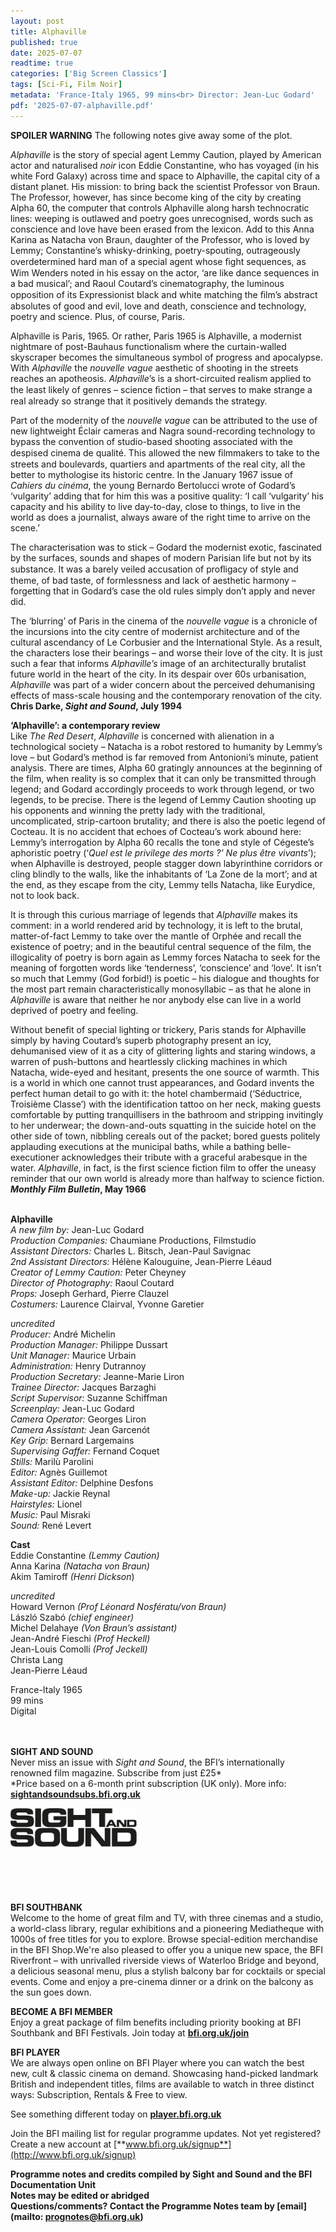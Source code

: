 ```yaml
---
layout: post
title: Alphaville
published: true
date: 2025-07-07
readtime: true
categories: ['Big Screen Classics']
tags: [Sci-Fi, Film Noir]
metadata: 'France-Italy 1965, 99 mins<br> Director: Jean-Luc Godard'
pdf: '2025-07-07-alphaville.pdf'
---
```


**SPOILER WARNING** The following notes give away some of the plot.

_Alphaville_ is the story of special agent Lemmy Caution, played by American actor and naturalised _noir_ icon Eddie Constantine, who has voyaged (in his white Ford Galaxy) across time and space to Alphaville, the capital city of a distant planet. His mission: to bring back the scientist Professor von Braun. The Professor, however, has since become king of the city by creating Alpha 60, the computer that controls Alphaville along harsh technocratic lines: weeping is outlawed and poetry goes unrecognised, words such as conscience and love have been erased from the lexicon. Add to this Anna Karina as Natacha von Braun, daughter of the Professor, who is loved by Lemmy; Constantine’s whisky-drinking, poetry-spouting, outrageously overdetermined hard man of a special agent whose ﬁght sequences, as Wim Wenders noted in his essay on the actor, ‘are like dance sequences in a bad musical’; and Raoul Coutard’s cinematography, the luminous opposition of its Expressionist black and white matching the ﬁlm’s abstract absolutes of good and evil, love and death, conscience and technology, poetry and science. Plus, of course, Paris.

Alphaville is Paris, 1965. Or rather, Paris 1965 is Alphaville, a modernist nightmare of post-Bauhaus functionalism where the curtain-walled skyscraper becomes the simultaneous symbol of progress and apocalypse. With _Alphaville_ the _nouvelle vague_ aesthetic of shooting in the streets reaches an apotheosis. _Alphaville_’s is a short-circuited realism applied to the least likely of genres – science ﬁction – that serves to make strange a real already so strange that it positively demands the strategy.

Part of the modernity of the _nouvelle vague_ can be attributed to the use of new lightweight Éclair cameras and Nagra sound-recording technology to bypass the convention of studio-based shooting associated with the despised cinema de qualité. This allowed the new ﬁlmmakers to take to the streets and boulevards, quartiers and apartments of the real city, all the better to mythologise its historic centre. In the January 1967 issue of _Cahiers du cinéma_, the young Bernardo Bertolucci wrote of Godard’s ‘vulgarity’ adding that for him this was a positive quality: ‘I call ‘vulgarity’ his capacity and his ability to live day-to-day, close to things, to live in the world as does a journalist, always aware of the right time to arrive on the scene.’

The characterisation was to stick – Godard the modernist exotic, fascinated by the surfaces, sounds and shapes of modern Parisian life but not by its substance. It was a barely veiled accusation of proﬂigacy of style and theme, of bad taste, of formlessness and lack of aesthetic harmony – forgetting that in Godard’s case the old rules simply don’t apply and never did.

The ‘blurring’ of Paris in the cinema of the _nouvelle vague_ is a chronicle of the incursions into the city centre of modernist architecture and of the cultural ascendancy of Le Corbusier and the International Style. As a result, the characters lose their bearings – and worse their love of the city. It is just such a fear that informs _Alphaville’s_ image of an architecturally brutalist future world in the heart of the city. In its despair over 60s urbanisation, _Alphaville_ was part of a wider concern about the perceived dehumanising effects of mass-scale housing and the contemporary renovation of the city.  
**Chris Darke, _Sight and Sound_, July 1994**

**‘Alphaville’: a contemporary review**  
Like _The Red Desert_, _Alphaville_ is concerned with alienation in a technological society – Natacha is a robot restored to humanity by Lemmy’s love – but Godard’s method is far removed from Antonioni’s minute, patient analysis. There are times, Alpha 60 gratingly announces at the beginning of the film, when reality is so complex that it can only be transmitted through legend; and Godard accordingly proceeds to work through legend, or two legends, to be precise. There is the legend of Lemmy Caution shooting up his opponents and winning the pretty lady with the traditional, uncomplicated, strip-cartoon brutality; and there is also the poetic legend of Cocteau. It is no accident that echoes of Cocteau’s work abound here: Lemmy’s interrogation by Alpha 60 recalls the tone and style of Cégeste’s aphoristic poetry (‘_Quel est le privilege des morts ?’ Ne plus être vivants_’); when Alphaville is destroyed, people stagger down labyrinthine corridors or cling blindly to the walls, like the inhabitants of ‘La Zone de la mort’; and at the end, as they escape from the city, Lemmy tells Natacha, like Eurydice, not to look back.

It is through this curious marriage of legends that _Alphaville_ makes its comment: in a world rendered arid by technology, it is left to the brutal, matter-of-fact Lemmy to take over the mantle of Orphée and recall the existence of poetry; and in the beautiful central sequence of the film, the illogicality of poetry is born again as Lemmy forces Natacha to seek for the meaning of forgotten words like ‘tenderness’, ‘conscience’ and ‘love’. It isn’t so much that Lemmy (God forbid!) is poetic – his dialogue and thoughts for the most part remain characteristically monosyllabic – as that he alone in _Alphaville_ is aware that neither he nor anybody else can live in a world deprived of poetry and feeling.

Without benefit of special lighting or trickery, Paris stands for Alphaville simply by having Coutard’s superb photography present an icy, dehumanised view of it as a city of glittering lights and staring windows, a warren of push-buttons and heartlessly clicking machines in which Natacha, wide-eyed and hesitant, presents the one source of warmth. This is a world in which one cannot trust appearances, and Godard invents the perfect human detail to go with it: the hotel chambermaid (‘Séductrice, Troisième Classe’) with the identification tattoo on her neck, making guests comfortable by putting tranquillisers in the bathroom and stripping invitingly to her underwear; the down-and-outs squatting in the suicide hotel on the other side of town, nibbling cereals out of the packet; bored guests politely applauding executions at the municipal baths, while a bathing belle-executioner acknowledges their tribute with a graceful arabesque in the water. _Alphaville_, in fact, is the first science fiction film to offer the uneasy reminder that our own world is already more than halfway to science fiction.  
**_Monthly Film Bulletin_, May 1966**
<br><br>

**Alphaville**<br>
_A new film by:_ Jean-Luc Godard<br>
_Production Companies:_ Chaumiane Productions, Filmstudio<br>
_Assistant Directors:_ Charles L. Bitsch,  Jean-Paul Savignac<br>
_2nd Assistant Directors:_ Hélène Kalouguine,  Jean-Pierre Léaud<br>
_Creator of Lemmy Caution:_ Peter Cheyney<br>
_Director of Photography:_ Raoul Coutard<br>
_Props:_ Joseph Gerhard, Pierre Clauzel<br>
_Costumers:_ Laurence Clairval, Yvonne Garetier

_uncredited_<br>
_Producer:_ André Michelin<br>
_Production Manager:_ Philippe Dussart<br>
_Unit Manager:_ Maurice Urbain<br>
_Administration:_ Henry Dutrannoy<br>
_Production Secretary:_ Jeanne-Marie Liron<br>
_Trainee Director:_ Jacques Barzaghi<br>
_Script Supervisor:_ Suzanne Schiffman<br>
_Screenplay:_ Jean-Luc Godard<br>
_Camera Operator:_ Georges Liron<br>
_Camera Assistant:_ Jean Garcenót<br>
_Key Grip:_ Bernard Largemains<br>
_Supervising Gaffer:_ Fernand Coquet<br>
_Stills:_ Marilù Parolini<br>
_Editor:_ Agnès Guillemot<br>
_Assistant Editor:_ Delphine Desfons<br>
_Make-up:_ Jackie Reynal<br>
_Hairstyles:_ Lionel<br>
_Music:_ Paul Misraki<br>
_Sound:_ René Levert<br>

**Cast**<br>
Eddie Constantine _(Lemmy Caution)_<br>
Anna Karina _(Natacha von Braun)_<br>
Akim Tamiroff _(Henri Dickson_)

_uncredited_<br>
Howard Vernon _(Prof Léonard Nosfératu/von Braun)_<br>
László Szabó _(chief engineer)_<br>
Michel Delahaye _(Von Braun’s assistant)_<br>
Jean-André Fieschi _(Prof Heckell)_<br>
Jean-Louis Comolli _(Prof Jeckell)_<br>
Christa Lang<br>
Jean-Pierre Léaud

France-Italy 1965<br>
99 mins<br>
Digital<br>
<br><br>

**SIGHT AND SOUND**<br>
Never miss an issue with _Sight and Sound_, the BFI’s internationally renowned film magazine. Subscribe from just £25*<br>
*Price based on a 6-month print subscription (UK only). More info: [**sightandsoundsubs.bfi.org.uk**](https://sightandsoundsubs.bfi.org.uk/subscribe)

<img style="float: left;" src="/img/sight-and-sound.jpg" width="40%" height="40%"><br><br><br><br><br><br><br><br>

**BFI SOUTHBANK**  
Welcome to the home of great film and TV, with three cinemas and a studio, a world-class library, regular exhibitions and a pioneering Mediatheque with 1000s of free titles for you to explore. Browse special-edition merchandise in the BFI Shop.We&#39;re also pleased to offer you a unique new space, the BFI Riverfront – with unrivalled riverside views of Waterloo Bridge and beyond, a delicious seasonal menu, plus a stylish balcony bar for cocktails or special events. Come and enjoy a pre-cinema dinner or a drink on the balcony as the sun goes down.  

**BECOME A BFI MEMBER**  
Enjoy a great package of film benefits including priority booking at BFI Southbank and BFI Festivals. Join today at [**bfi.org.uk/join**](http://www.bfi.org.uk/join)  

**BFI PLAYER**  
 We are always open online on BFI Player where you can watch the best new, cult &amp; classic cinema on demand. Showcasing hand-picked landmark British and independent titles, films are available to watch in three distinct ways: Subscription, Rentals &amp; Free to view.  

See something different today on [**player.bfi.org.uk**](https://player.bfi.org.uk)  

Join the BFI mailing list for regular programme updates. Not yet registered? Create a new account at [**www.bfi.org.uk/signup**](http://www.bfi.org.uk/signup)

**Programme notes and credits compiled by Sight and Sound and the BFI Documentation Unit  
Notes may be edited or abridged  
Questions/comments? Contact the Programme Notes team by [email](mailto: prognotes@bfi.org.uk)**

<!--stackedit_data:
eyJoaXN0b3J5IjpbLTE4MTg2OTE4NDhdfQ==
-->

